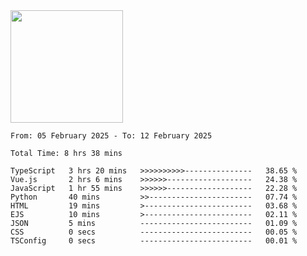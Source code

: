 <img height="180em" src="https://github-readme-stats-eight-theta.vercel.app/api?username=bkundev&show_icons=true&theme=radical&include_all_commits=true&count_private=true"/>
<!--START_SECTION:waka-->

```all_time
From: 05 February 2025 - To: 12 February 2025

Total Time: 8 hrs 38 mins

TypeScript   3 hrs 20 mins   >>>>>>>>>>---------------   38.65 %
Vue.js       2 hrs 6 mins    >>>>>>-------------------   24.38 %
JavaScript   1 hr 55 mins    >>>>>>-------------------   22.28 %
Python       40 mins         >>-----------------------   07.74 %
HTML         19 mins         >------------------------   03.68 %
EJS          10 mins         >------------------------   02.11 %
JSON         5 mins          -------------------------   01.09 %
CSS          0 secs          -------------------------   00.05 %
TSConfig     0 secs          -------------------------   00.01 %
```

<!--END_SECTION:waka-->